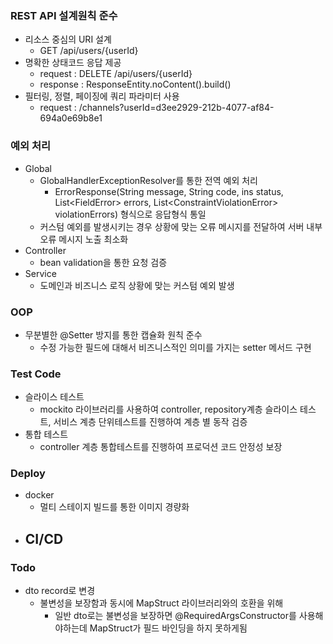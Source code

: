 ### REST API 설계원칙 준수
- 리소스 중심의 URI 설계
  - GET /api/users/{userId}
- 명확한 상태코드 응답 제공
  - request : DELETE /api/users/{userId}
  - response : ResponseEntity.noContent().build()
- 필터링, 정렬, 페이징에 쿼리 파라미터 사용
  - request : /channels?userId=d3ee2929-212b-4077-af84-694a0e69b8e1

### 예외 처리
- Global
  - GlobalHandlerExceptionResolver를 통한 전역 예외 처리
    - ErrorResponse(String message, String code, ins status, List\<FieldError> errors, List\<ConstraintViolationError> violationErrors) 형식으로 응답형식 통일
  - 커스텀 예외를 발생시키는 경우 상황에 맞는 오류 메시지를 전달하여 서버 내부 오류 메시지 노출 최소화
- Controller
  - bean validation을 통한 요청 검증
- Service
  - 도메인과 비즈니스 로직 상황에 맞는 커스텀 예외 발생

### OOP
- 무분별한 @Setter 방지를 통한 캡슐화 원칙 준수
  - 수정 가능한 필드에 대해서 비즈니스적인 의미를 가지는 setter 메서드 구현

### Test Code
- 슬라이스 테스트
  - mockito 라이브러리를 사용하여 controller, repository계층 슬라이스 테스트, 서비스 계층 단위테스트를 진행하여 계층 별 동작 검증
- 통합 테스트
  - controller 계층 통합테스트를 진행하여 프로덕션 코드 안정성 보장

### Deploy
- docker
  - 멀티 스테이지 빌드를 통한 이미지 경량화
- CI/CD
  - 
### Todo
- dto record로 변경
  - 불변성을 보장함과 동시에 MapStruct 라이브러리와의 호환을 위해
    - 일반 dto로는 불변성을 보장하면 @RequiredArgsConstructor를 사용해야하는데 MapStruct가 필드 바인딩을 하지 못하게됨
